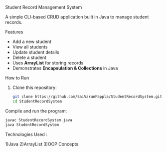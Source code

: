 Student Record Management System

A simple CLI-based CRUD application built in Java to manage student records.

Features
- Add a new student
- View all students
- Update student details
- Delete a student
- Uses **ArrayList** for storing records
- Demonstrates **Encapsulation & Collections** in Java

How to Run
1. Clone this repository:
   ```bash
   git clone https://github.com/SaiVarunPappla/StudentRecordSystem.git
   cd StudentRecordSystem
   ```
   
Compile and run the program:

```bash
javac StudentRecordSystem.java
java StudentRecordSystem
```

Technologies Used :

1)Java
2)ArrayList
3)OOP Concepts
